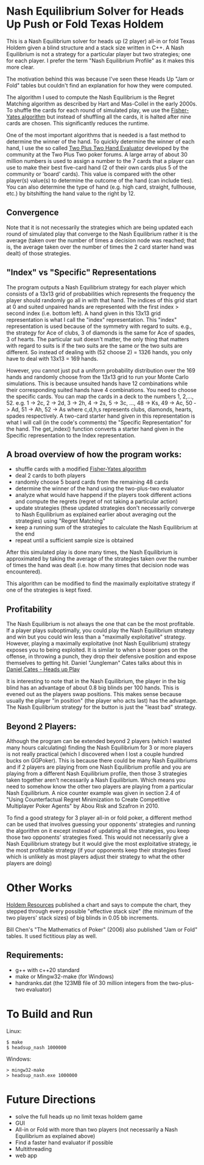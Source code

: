 # Nash Equilibrium Solver for Heads Up Push or Fold Texas Holdem

This is a Nash Equilibrium solver for heads up (2 player) all-in or fold Texas Holdem given a blind structure and a stack size written in C++.  A Nash Equilibrium is not a strategy for a particular player but two strategies; one for each player. I prefer the term "Nash Equilibrium Profile" as it makes this more clear.

The motivation behind this was because I've seen these Heads Up "Jam or Fold" tables but couldn't find an explanation for how they were computed.

The algorithm I used to compute the Nash Equilibrium is the Regret Matching algorithm as described by Hart and Mas-Collel in the early 2000s. To shuffle the cards for each round of simulated play, we use the [Fisher-Yates algorithm](https://en.wikipedia.org/wiki/Fisher%E2%80%93Yates_shuffle) but instead of shuffling all the cards, it is halted after nine cards are chosen. This significantly reduces the runtime.

One of the most important algorithms that is needed is a fast method to determine the winner of the hand. To quickly determine the winner of each hand, I use the so called [Two Plus Two Hand Evaluator](https://github.com/tangentforks/TwoPlusTwoHandEvaluator) developed by the community at the Two Plus Two poker forums. A large array of about 30 million numbers is used to assign a number to the 7 cards that a player can use to make their best five-card hand (2 of their own cards plus 5 of the community or 'board' cards).  This value is compared with the other player(s) value(s) to determine the outcome of the hand (can include ties). You can also determine the type of hand (e.g. high card, straight, fullhouse, etc.) by bitshifting the hand value to the right by 12.


## Convergence
Note that it is not necessarily the strategies which are being updated each round of simulated play that converge to the Nash Equilibrium rather it is the average (taken over the number of times a decision node was reached; that is, the average taken over the number of times the 2 card starter hand was dealt) of those strategies.

## "Index" vs "Specific" Representations
The program outputs a Nash Equilibrium strategy for each player which consists of a 13x13 grid of probabilities which represents the frequency the player should randomly go all in with that hand. The indices of this grid start at 0 and suited unpaired hands are represented with the first index > second index (i.e. bottom left). A hand given in this 13x13 grid representation is what I call the "index" representation. This "index" representation is used because of the symmetry with regard to suits. e.g., the strategy for Ace of clubs, 3 of diamonds is the same for Ace of spades, 3 of hearts. The particular suit doesn't matter, the only thing that matters with regard to suits is if the two suits are the same or the two suits are different. So instead of dealing with (52 choose 2) = 1326 hands, you only have to deal with 13x13 = 169 hands. 

However, you cannot just put a uniform probability distribution over the 169 hands and randomly choose from the 13x13 grid to run your Monte Carlo simulations.  This is because unsuited hands have 12 combinations while their corresponding suited hands have 4 combinations. You need to choose the specific cards. You can map the cards in a deck to the numbers 1, 2,..., 52.  e.g. 1 -> 2c, 2 -> 2d, 3 -> 2h, 4 -> 2s, 5 -> 3c, ..., 48 -> Ks, 49 -> Ac, 50 -> Ad, 51 -> Ah, 52 -> As where c,d,h,s represents clubs, diamonds, hearts, spades respectively.  A two-card starter hand given in this representation is what I will call (in the code's comments) the "Specific Representation" for the hand.  The get_index() function converts a starter hand given in the Specific representation to the Index representation.

## A broad overview of how the program works:

- shuffle cards with a modified [Fisher-Yates algorithm](https://en.wikipedia.org/wiki/Fisher%E2%80%93Yates_shuffle)
- deal 2 cards to both players
- randomly choose 5 board cards from the remaining 48 cards
- determine the winner of the hand using the two-plus-two evaluator
- analyze what would have happend if the players took different actions and compute the regrets (regret of not taking a particular action)
- update strategies (these updated strategies don't necessarily converge to Nash Equilibrium as explained earlier about averaging out the strategies) using "Regret Matching"
- keep a running sum of the strategies to calculate the Nash Equilibrium at the end
- repeat until a sufficient sample size is obtained

After this simulated play is done many times, the Nash Equilibrium is approximated by taking the average of the strategies taken over the number of times the hand was dealt (i.e. how many times that decision node was encountered).  

This algorithm can be modified to find the maximally exploitative strategy if one of the strategies is kept fixed.

## Profitability

The Nash Equilibrium is not always the one that can be the most profitable. If a player plays suboptimally, you could play the Nash Equilibrium strategy and win but you could win less than a "maximally exploitative" strategy.  However, playing a maximally exploitative (not Nash Equilibrium) strategy exposes you to being exploited. It is similar to when a boxer goes on the offense, in throwing a punch, they drop their defensive position and expose themselves to getting hit. Daniel "Jungleman" Cates talks about this in [Daniel Cates - Heads up Play](https://www.youtube.com/watch?v=7OCfVuxNsdg)



It is interesting to note that in the Nash Equilibrium, the player in the big blind has an advantage of about 0.8 big blinds per 100 hands. This is evened out as the players swap positions.  This makes sense because usually the player "in position" (the player who acts last) has the advantage. The Nash Equilibrium strategy for the button is just the "least bad" strategy.

## Beyond 2 Players:

Although the program can be extended beyond 2 players (which I wasted many hours calculating) finding the Nash Equilibrium for 3 or more players is not really practical (which I discovered when I lost a couple hundred bucks on GGPoker).  This is because there could be many Nash Equilibriums and if 2 players are playing from one Nash Equilibrium profile and you are playing from a different Nash Equilibrium profile, then those 3 strategies taken together aren't necessarily a Nash Equilibrium. Which means you need to somehow know the other two players are playing from a particular Nash Equilibrium. A nice counter example was given in section 2.4 of "Using Counterfactual Regret Minimization to Create Competitive Multiplayer Poker Agents" by Abou Risk and Szafron in 2010.

To find a good strategy for 3 player all-in or fold poker, a different method can be used that involves guessing your opponents' strategies and running the algorithm on it except instead of updating all the strategies, you keep those two opponents' strategies fixed. This would not necessarily give a Nash Equilibrium strategy but it would give the most exploitative strategy, ie the most profitable strategy (if your opponents keep their strategies fixed which is unlikely as most players adjust their strategy to what the other players are doing)

# Other Works

[Holdem Resources](https://www.holdresources.net) published a chart and says to compute the chart, they stepped through every possible "effective stack size" (the minimum of the two players' stack sizes) of big blinds in 0.05 bb increments.

Bill Chen's "The Mathematics of Poker" (2006) also published "Jam or Fold" tables. It used fictitious play as well.

## Requirements: 

- g++ with c++20 standard
- make or Mingw32-make (for Windows)
- handranks.dat (the 123MB file of 30 million integers from the two-plus-two evaluator)

# To Build and Run

Linux:

    $ make
    $ headsup_nash 1000000
    
Windows:

    > mingw32-make
    > headsup_nash.exe 1000000
    
# Future Directions

- solve the full heads up no limit texas holdem game
- GUI
- All-in or Fold with more than two players (not necessarily a Nash Equilibrium as explained above)
- Find a faster hand evaluator if possible
- Multithreading
- web app
